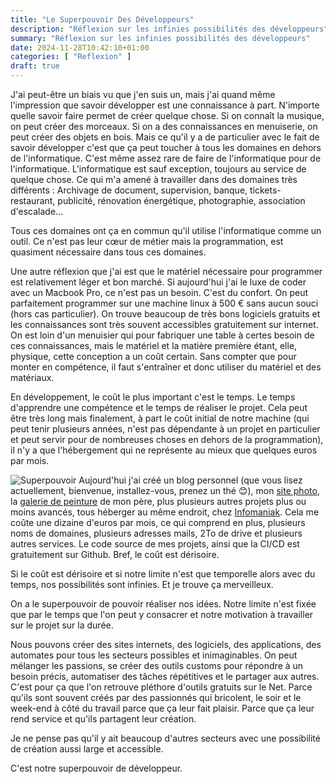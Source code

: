 ```yaml
---
title: "Le Superpouvoir Des Développeurs"
description: "Réflexion sur les infinies possibilités des développeurs"
summary: "Réflexion sur les infinies possibilités des développeurs"
date: 2024-11-28T10:42:10+01:00
categories: [ "Reflexion" ]
draft: true
---
```


J'ai peut-être un biais vu que j'en suis un, mais j'ai quand même l'impression que savoir développer est une connaissance à part. N'importe quelle savoir faire permet de créer quelque chose. Si on connaît la musique, on peut créer des morceaux. Si on a des connaissances en menuiserie, on peut créer des objets en bois. Mais ce qu'il y a de particulier avec le fait de savoir développer c'est que ça peut toucher à tous les domaines en dehors de l'informatique. C'est même assez rare de faire de l'informatique pour de l'informatique. L'informatique est sauf exception, toujours au service de quelque chose. Ce qui m'a amené à travailler dans des domaines très différents : Archivage de document, supervision, banque, tickets-restaurant, publicité, rénovation énergétique, photographie, association d'escalade...

Tous ces domaines ont ça en commun qu'il utilise l'informatique comme un outil. Ce n'est pas leur cœur de métier mais la programmation, est quasiment nécessaire dans tous ces domaines.

Une autre réflexion que j'ai est que le matériel nécessaire pour programmer est relativement léger et bon marché. Si aujourd'hui j'ai le luxe de coder avec un Macbook Pro, ce n'est pas un besoin. C'est du confort. On peut parfaitement programmer sur une machine linux à 500 € sans aucun souci (hors cas particulier). On trouve beaucoup de très bons logiciels gratuits et les connaissances sont très souvent accessibles gratuitement sur internet. On est loin d'un menuisier qui pour fabriquer une table à certes besoin de ces connaissances, mais le matériel et la matière première étant, elle, physique, cette conception a un coût certain. Sans compter que pour monter en compétence, il faut s'entraîner et donc utiliser du matériel et des matériaux.

En développement, le coût le plus important c'est le temps. Le temps d'apprendre une compétence et le temps de réaliser le projet. Cela peut être très long mais finalement, à part le coût initial de notre machine (qui peut tenir plusieurs années, n'est pas dépendante à un projet en particulier et peut servir pour de nombreuses choses en dehors de la programmation), il n'y a que l'hébergement qui ne représente au mieux que quelques euros par mois.

![Superpouvoir](/img/SuperDeveloper.jpeg)
Aujourd'hui j'ai créé un blog personnel (que vous lisez actuellement, bienvenue, installez-vous, prenez un thé 😊), mon [site photo](https://photographie.victorprouff.fr), la [galerie de peinture](https://peinture.michelprouff.fr) de mon père, plus plusieurs autres projets plus ou moins avancés, tous héberger au même endroit, chez [Infomaniak](https://www.infomaniak.com/fr). Cela me coûte une dizaine d'euros par mois, ce qui comprend en plus, plusieurs noms de domaines, plusieurs adresses mails, 2To de drive et plusieurs autres services. Le code source de mes projets, ainsi que la CI/CD est gratuitement sur Github. Bref, le coût est dérisoire.

Si le coût est dérisoire et si notre limite n'est que temporelle alors avec du temps, nos possibilités sont infinies. Et je trouve ça merveilleux.

On a le superpouvoir de pouvoir réaliser nos idées. Notre limite n'est fixée que par le temps que l'on peut y consacrer et notre motivation à travailler sur le projet sur la durée.

Nous pouvons créer des sites internets, des logiciels, des applications, des automates pour tous les secteurs possibles et inimaginables. On peut mélanger les passions, se créer des outils customs pour répondre à un besoin précis, automatiser des tâches répétitives et le partager aux autres. C'est pour ça que l'on retrouve pléthore d'outils gratuits sur le Net. Parce qu'ils sont souvent créés par des passionnés qui bricolent, le soir et le week-end à côté du travail parce que ça leur fait plaisir. Parce que ça leur rend service et qu'ils partagent leur création.

Je ne pense pas qu'il y ait beaucoup d'autres secteurs avec une possibilité de création aussi large et accessible.

C'est notre superpouvoir de développeur.